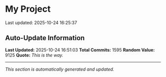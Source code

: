 # My Project


Last updated: 2025-10-24 16:25:37


































































































































































































































































































































































































































































































































































































































































































































































































































































































































































































































































































































































































































































































































































































































































































































































































































































































































































































































































































































































































































































## Auto-Update Information

**Last Updated:** 2025-10-24 16:51:03
**Total Commits:** 1595
**Random Value:** 9125
**Quote:** _This is the way._

---
_This section is automatically generated and updated._